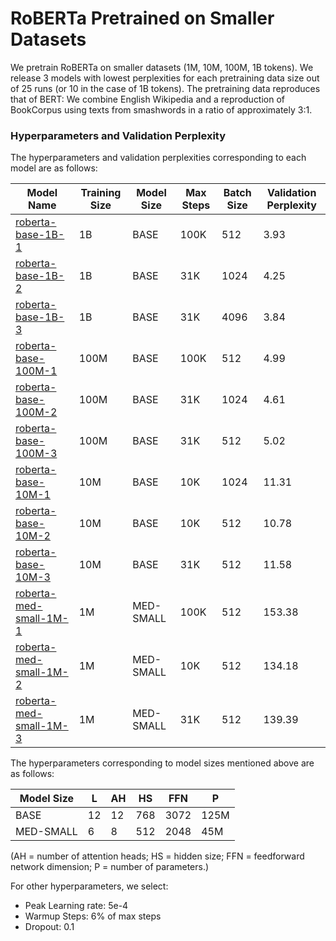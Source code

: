# RoBERTa Pretrained on Smaller Datasets

We pretrain RoBERTa on smaller datasets (1M, 10M, 100M, 1B tokens). We release 3 models with lowest perplexities for each pretraining data size out of 25 runs (or 10 in the case of 1B tokens). The pretraining data reproduces that of BERT: We combine English Wikipedia and a reproduction of BookCorpus using texts from smashwords in a ratio of approximately 3:1.

### Hyperparameters and Validation Perplexity

The hyperparameters and validation perplexities corresponding to each model are as follows:

| Model Name               | Training Size | Model Size | Max Steps | Batch Size | Validation Perplexity |
|--------------------------|---------------|------------|-----------|------------|-----------------------|
| [roberta-base-1B-1][link-roberta-base-1B-1]        | 1B            | BASE       | 100K      | 512        | 3.93                  |
| [roberta-base-1B-2][link-roberta-base-1B-2]        | 1B            | BASE       | 31K       | 1024       | 4.25                  |
| [roberta-base-1B-3][link-roberta-base-1B-3]        | 1B            | BASE       | 31K       | 4096       | 3.84                  |
| [roberta-base-100M-1][link-roberta-base-100M-1]      | 100M          | BASE       | 100K      | 512        | 4.99                  |
| [roberta-base-100M-2][link-roberta-base-100M-2]      | 100M          | BASE       | 31K       | 1024       | 4.61                  |
| [roberta-base-100M-3][link-roberta-base-100M-3]      | 100M          | BASE       | 31K       | 512        | 5.02                  |
| [roberta-base-10M-1][link-roberta-base-10M-1]       | 10M           | BASE       | 10K       | 1024       | 11.31                 |
| [roberta-base-10M-2][link-roberta-base-10M-2]       | 10M           | BASE       | 10K       | 512        | 10.78                 |
| [roberta-base-10M-3][link-roberta-base-10M-3]       | 10M           | BASE       | 31K       | 512        | 11.58                 |
| [roberta-med-small-1M-1][link-roberta-med-small-1M-1]   | 1M            | MED-SMALL  | 100K      | 512        | 153.38                |
| [roberta-med-small-1M-2][link-roberta-med-small-1M-2]   | 1M            | MED-SMALL  | 10K       | 512        | 134.18                |
| [roberta-med-small-1M-3][link-roberta-med-small-1M-3]   | 1M            | MED-SMALL  | 31K       | 512        | 139.39                |

The hyperparameters corresponding to model sizes mentioned above are as follows:

| Model Size | L  | AH | HS  | FFN  | P    |
|------------|----|----|-----|------|------|
| BASE       | 12 | 12 | 768 | 3072 | 125M |
| MED-SMALL  | 6  | 8  | 512 | 2048 | 45M  |

(AH = number of attention heads; HS = hidden size; FFN = feedforward network dimension; P = number of parameters.)

For other hyperparameters, we select:
- Peak Learning rate: 5e-4
- Warmup Steps: 6% of max steps
- Dropout: 0.1

[link-roberta-med-small-1M-1]: https://huggingface.co/nyu-mll/roberta-med-small-1M-1
[link-roberta-med-small-1M-2]: https://huggingface.co/nyu-mll/roberta-med-small-1M-2
[link-roberta-med-small-1M-3]: https://huggingface.co/nyu-mll/roberta-med-small-1M-3
[link-roberta-base-10M-1]: https://huggingface.co/nyu-mll/roberta-base-10M-1
[link-roberta-base-10M-2]: https://huggingface.co/nyu-mll/roberta-base-10M-2
[link-roberta-base-10M-3]: https://huggingface.co/nyu-mll/roberta-base-10M-3
[link-roberta-base-100M-1]: https://huggingface.co/nyu-mll/roberta-base-100M-1
[link-roberta-base-100M-2]: https://huggingface.co/nyu-mll/roberta-base-100M-2
[link-roberta-base-100M-3]: https://huggingface.co/nyu-mll/roberta-base-100M-3
[link-roberta-base-1B-1]: https://huggingface.co/nyu-mll/roberta-base-1B-1
[link-roberta-base-1B-2]: https://huggingface.co/nyu-mll/roberta-base-1B-2
[link-roberta-base-1B-3]: https://huggingface.co/nyu-mll/roberta-base-1B-3
